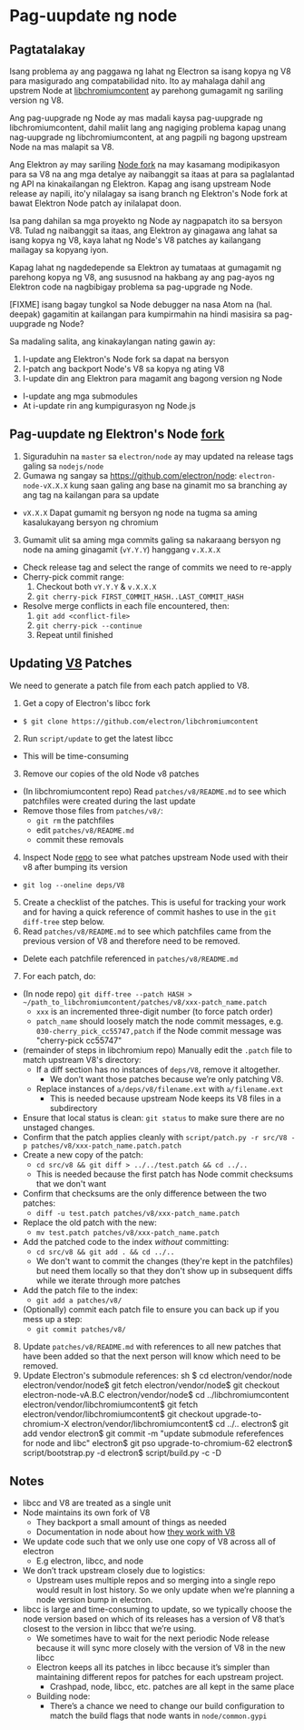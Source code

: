 # Pag-uupdate ng node

## Pagtatalakay

Isang problema ay ang paggawa ng lahat ng Electron sa isang kopya ng V8 para masigurado ang compatabilidad nito. Ito ay mahalaga dahil ang upstrem Node at [libchromiumcontent](upgrading-chromium.md) ay parehong gumagamit ng sariling version ng V8.

Ang pag-uupgrade ng Node ay mas madali kaysa pag-uupgrade ng libchromiumcontent, dahil maliit lang ang nagiging problema kapag unang nag-uupgrade ng libchromiumcontent, at ang pagpili ng bagong upstream Node na mas malapit sa V8.

Ang Elektron ay may sariling [Node fork](https://github.com/electron/node) na may kasamang modipikasyon para sa V8 na ang mga detalye ay naibanggit sa itaas at para sa paglalantad ng API na kinakailangan ng Elektron. Kapag ang isang upstream Node release ay napili, ito'y nilalagay sa isang branch ng Elektron's Node fork at bawat Elektron Node patch ay inilalapat doon.

Isa pang dahilan sa mga proyekto ng Node ay nagpapatch ito sa bersyon V8. Tulad ng naibanggit sa itaas, ang Elektron ay ginagawa ang lahat sa isang kopya ng V8, kaya lahat ng Node's V8 patches ay kailangang mailagay sa kopyang iyon.

Kapag lahat ng nagdedepende sa Elektron ay tumataas at gumagamit ng parehong kopya ng V8, ang sususnod na hakbang ay ang pag-ayos ng Elektron code na nagbibigay problema sa pag-upgrade ng Node.

[FIXME] isang bagay tungkol sa Node debugger na nasa Atom na (hal. deepak) gagamitin at kailangan para kumpirmahin na hindi masisira sa pag-uupgrade ng Node?

Sa madaling salita, ang kinakaylangan nating gawin ay:

1. I-update ang Elektron's Node fork sa dapat na bersyon
2. I-patch ang backport Node's V8 sa kopya ng ating V8
3. I-update din ang Elektron para magamit ang bagong version ng Node 
  - I-update ang mga submodules
  - At i-update rin ang kumpigurasyon ng Node.js

## Pag-uupdate ng Elektron's Node [fork](https://github.com/electron/node)

1. Siguraduhin na `master` sa `electron/node` ay may updated na release tags galing sa `nodejs/node`
2. Gumawa ng sangay sa https://github.com/electron/node: `electron-node-vX.X.X` kung saan galing ang base na ginamit mo sa branching ay ang tag na kailangan para sa update 
  - `vX.X.X` Dapat gumamit ng bersyon ng node na tugma sa aming kasalukayang bersyon ng chromium
3. Gumamit ulit sa aming mga commits galing sa nakaraang bersyon ng node na aming ginagamit (`vY.Y.Y`) hanggang `v.X.X.X` 
  - Check release tag and select the range of commits we need to re-apply
  - Cherry-pick commit range: 
    1. Checkout both `vY.Y.Y` & `v.X.X.X`
    2. `git cherry-pick FIRST_COMMIT_HASH..LAST_COMMIT_HASH`
  - Resolve merge conflicts in each file encountered, then: 
    1. `git add <conflict-file>`
    2. `git cherry-pick --continue`
    3. Repeat until finished

## Updating [V8](https://github.com/electron/node/src/V8) Patches

We need to generate a patch file from each patch applied to V8.

1. Get a copy of Electron's libcc fork 
  - `$ git clone https://github.com/electron/libchromiumcontent`
2. Run `script/update` to get the latest libcc 
  - This will be time-consuming
3. Remove our copies of the old Node v8 patches 
  - (In libchromiumcontent repo) Read `patches/v8/README.md` to see which patchfiles were created during the last update
  - Remove those files from `patches/v8/`: 
    - `git rm` the patchfiles
    - edit `patches/v8/README.md`
    - commit these removals
4. Inspect Node [repo](https://github.com/electron/node) to see what patches upstream Node used with their v8 after bumping its version 
  - `git log --oneline deps/V8`
5. Create a checklist of the patches. This is useful for tracking your work and for having a quick reference of commit hashes to use in the `git diff-tree` step below.
6. Read `patches/v8/README.md` to see which patchfiles came from the previous version of V8 and therefore need to be removed. 
  - Delete each patchfile referenced in `patches/v8/README.md`
7. For each patch, do: 
  - (In node repo) `git diff-tree --patch HASH > ~/path_to_libchromiumcontent/patches/v8/xxx-patch_name.patch` 
    - `xxx` is an incremented three-digit number (to force patch order)
    - `patch_name` should loosely match the node commit messages, e.g. `030-cherry_pick_cc55747,patch` if the Node commit message was "cherry-pick cc55747"
  - (remainder of steps in libchromium repo) Manually edit the `.patch` file to match upstream V8's directory: 
    - If a diff section has no instances of `deps/V8`, remove it altogether. 
      - We don’t want those patches because we’re only patching V8.
    - Replace instances of `a/deps/v8/filename.ext` with `a/filename.ext` 
      - This is needed because upstream Node keeps its V8 files in a subdirectory
  - Ensure that local status is clean: `git status` to make sure there are no unstaged changes.
  - Confirm that the patch applies cleanly with `script/patch.py -r src/V8 -p patches/v8/xxx-patch_name.patch.patch`
  - Create a new copy of the patch: 
    - `cd src/v8 && git diff > ../../test.patch && cd ../..`
    - This is needed because the first patch has Node commit checksums that we don't want
  - Confirm that checksums are the only difference between the two patches: 
    - `diff -u test.patch patches/v8/xxx-patch_name.patch`
  - Replace the old patch with the new: 
    - `mv test.patch patches/v8/xxx-patch_name.patch`
  - Add the patched code to the index *without* committing: 
    - `cd src/v8 && git add . && cd ../..`
    - We don't want to commit the changes (they're kept in the patchfiles) but need them locally so that they don't show up in subsequent diffs while we iterate through more patches
  - Add the patch file to the index: 
    - `git add a patches/v8/`
  - (Optionally) commit each patch file to ensure you can back up if you mess up a step: 
    - `git commit patches/v8/`
8. Update `patches/v8/README.md` with references to all new patches that have been added so that the next person will know which need to be removed.
9. Update Electron's submodule references: 
      sh
      $ cd electron/vendor/node
      electron/vendor/node$ git fetch
      electron/vendor/node$ git checkout electron-node-vA.B.C
      electron/vendor/node$ cd ../libchromiumcontent
      electron/vendor/libchromiumcontent$ git fetch
      electron/vendor/libchromiumcontent$ git checkout upgrade-to-chromium-X
      electron/vendor/libchromiumcontent$ cd ../..
      electron$ git add vendor
      electron$ git commit -m "update submodule referefences for node and libc"
      electron$ git pso upgrade-to-chromium-62
      electron$ script/bootstrap.py -d
      electron$ script/build.py -c -D

## Notes

- libcc and V8 are treated as a single unit
- Node maintains its own fork of V8 
  - They backport a small amount of things as needed
  - Documentation in node about how [they work with V8](https://nodejs.org/api/v8.html)
- We update code such that we only use one copy of V8 across all of electron 
  - E.g electron, libcc, and node
- We don’t track upstream closely due to logistics: 
  - Upstream uses multiple repos and so merging into a single repo would result in lost history. So we only update when we’re planning a node version bump in electron.
- libcc is large and time-consuming to update, so we typically choose the node version based on which of its releases has a version of V8 that’s closest to the version in libcc that we’re using. 
  - We sometimes have to wait for the next periodic Node release because it will sync more closely with the version of V8 in the new libcc
  - Electron keeps all its patches in libcc because it’s simpler than maintaining different repos for patches for each upstream project. 
    - Crashpad, node, libcc, etc. patches are all kept in the same place
  - Building node: 
    - There’s a chance we need to change our build configuration to match the build flags that node wants in `node/common.gypi`